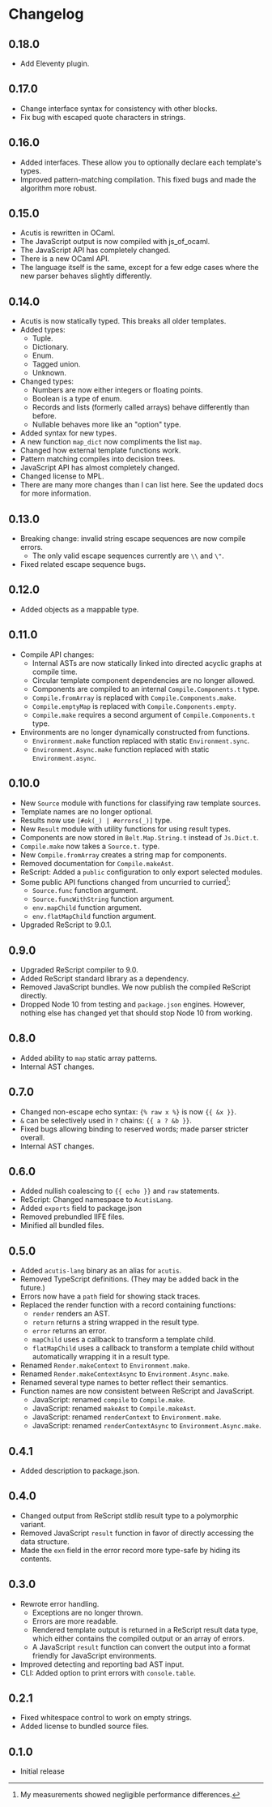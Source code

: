 # Changelog

## 0.18.0

- Add Eleventy plugin.

## 0.17.0
- Change interface syntax for consistency with other blocks.
- Fix bug with escaped quote characters in strings.

## 0.16.0

- Added interfaces. These allow you to optionally declare each template's types.
- Improved pattern-matching compilation. This fixed bugs and made the algorithm
  more robust.

## 0.15.0

- Acutis is rewritten in OCaml.
- The JavaScript output is now compiled with js_of_ocaml.
- The JavaScript API has completely changed.
- There is a new OCaml API.
- The language itself is the same, except for a few edge cases where the new
  parser behaves slightly differently.

## 0.14.0

- Acutis is now statically typed. This breaks all older templates.
- Added types:
  - Tuple.
  - Dictionary.
  - Enum.
  - Tagged union.
  - Unknown.
- Changed types:
  - Numbers are now either integers or floating points.
  - Boolean is a type of enum.
  - Records and lists (formerly called arrays) behave differently than before.
  - Nullable behaves more like an "option" type.
- Added syntax for new types.
- A new function `map_dict` now compliments the list `map`.
- Changed how external template functions work.
- Pattern matching compiles into decision trees.
- JavaScript API has almost completely changed.
- Changed license to MPL.
- There are many more changes than I can list here. See the updated docs for
  more information.

## 0.13.0

- Breaking change: invalid string escape sequences are now compile errors.
  - The only valid escape sequences currently are `\\` and `\"`.
- Fixed related escape sequence bugs.

## 0.12.0

- Added objects as a mappable type.

## 0.11.0

- Compile API changes:
  - Internal ASTs are now statically linked into directed acyclic graphs at
    compile time.
  - Circular template component dependencies are no longer allowed.
  - Components are compiled to an internal `Compile.Components.t` type.
  - `Compile.fromArray` is replaced with `Compile.Components.make`.
  - `Compile.emptyMap` is replaced with `Compile.Components.empty`.
  - `Compile.make` requires a second argument of `Compile.Components.t` type.
- Environments are no longer dynamically constructed from functions.
  - `Environment.make` function replaced with static `Environment.sync`.
  - `Environment.Async.make` function replaced with static `Environment.async`.

## 0.10.0

- New `Source` module with functions for classifying raw template sources.
- Template names are no longer optional.
- Results now use `[#ok(_) | #errors(_)]` type.
- New `Result` module with utility functions for using result types.
- Components are now stored in `Belt.Map.String.t` instead of `Js.Dict.t`.
- `Compile.make` now takes a `Source.t.` type.
- New `Compile.fromArray` creates a string map for components.
- Removed documentation for `Compile.makeAst`.
- ReScript: Added a `public` configuration to only export selected modules.
- Some public API functions changed from uncurried to curried[^1]:
  - `Source.func` function argument.
  - `Source.funcWithString` function argument.
  - `env.mapChild` function argument.
  - `env.flatMapChild` function argument.
- Upgraded ReScript to 9.0.1.

[^1]: My measurements showed negligible performance differences.

## 0.9.0

- Upgraded ReScript compiler to 9.0.
- Added ReScript standard library as a dependency.
- Removed JavaScript bundles. We now publish the compiled ReScript directly.
- Dropped Node 10 from testing and `package.json` engines. However, nothing else
  has changed yet that should stop Node 10 from working.

## 0.8.0

- Added ability to `map` static array patterns.
- Internal AST changes.

## 0.7.0

- Changed non-escape echo syntax: `{% raw x %}` is now `{{ &x }}`.
- `&` can be selectively used in `?` chains: `{{ a ? &b }}`.
- Fixed bugs allowing binding to reserved words; made parser stricter overall.
- Internal AST changes.

## 0.6.0

- Added nullish coalescing to `{{ echo }}` and `raw` statements.
- ReScript: Changed namespace to `AcutisLang`.
- Added `exports` field to package.json
- Removed prebundled IIFE files.
- Minified all bundled files.

## 0.5.0

- Added `acutis-lang` binary as an alias for `acutis`.
- Removed TypeScript definitions. (They may be added back in the future.)
- Errors now have a `path` field for showing stack traces.
- Replaced the render function with a record containing functions:
  - `render` renders an AST.
  - `return` returns a string wrapped in the result type.
  - `error` returns an error.
  - `mapChild` uses a callback to transform a template child.
  - `flatMapChild` uses a callback to transform a template child without
    automatically wrapping it in a result type.
- Renamed `Render.makeContext` to `Environment.make`.
- Renamed `Render.makeContextAsync` to `Environment.Async.make`.
- Renamed several type names to better reflect their semantics.
- Function names are now consistent between ReScript and JavaScript.
  - JavaScript: renamed `compile` to `Compile.make`.
  - JavaScript: renamed `makeAst` to `Compile.makeAst`.
  - JavaScript: renamed `renderContext` to `Environment.make`.
  - JavaScript: renamed `renderContextAsync` to `Environment.Async.make`.

## 0.4.1

- Added description to package.json.

## 0.4.0

- Changed output from ReScript stdlib result type to a polymorphic variant.
- Removed JavaScript `result` function in favor of directly accessing the data
  structure.
- Made the `exn` field in the error record more type-safe by hiding its
  contents.

## 0.3.0

- Rewrote error handling.
  - Exceptions are no longer thrown.
  - Errors are more readable.
  - Rendered template output is returned in a ReScript result data type, which
    either contains the compiled output or an array of errors.
  - A JavaScript `result` function can convert the output into a format friendly
    for JavaScript environments.
- Improved detecting and reporting bad AST input.
- CLI: Added option to print errors with `console.table`.

## 0.2.1

- Fixed whitespace control to work on empty strings.
- Added license to bundled source files.

## 0.1.0

- Initial release

